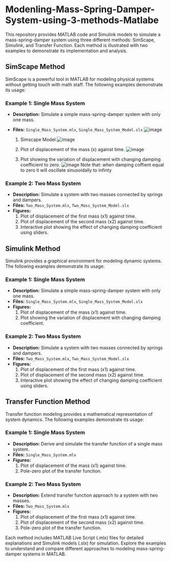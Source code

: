 # Modenling-Mass-Spring-Damper-System-using-3-methods-Matlabe

This repository provides MATLAB code and Simulink models to simulate a mass-spring-damper system using three different methods: SimScape, Simulink, and Transfer Function. Each method is illustrated with two examples to demonstrate its implementation and analysis.

## SimScape Method

SimScape is a powerful tool in MATLAB for modeling physical systems without getting touch with math staff. The following examples demonstrate its usage:

### Example 1: Single Mass System

- **Description:** Simulate a simple mass-spring-damper system with only one mass.
- **Files:** `Single_Mass_System.mlx`, `Single_Mass_System_Model.slx`
![image](https://github.com/HashimAbdulaziz/Modenling-Mass-Spring-Damper-System-using-3-methods-Matlabe/assets/88584784/44b22f5a-aa2b-46db-afe4-38c950cf0032)

  1. Simscape Model
     ![image](https://github.com/HashimAbdulaziz/Modenling-Mass-Spring-Damper-System-using-3-methods-Matlabe/assets/88584784/379a3cee-d555-4807-b11f-6094731baf69)

  3. Plot of displacement of the mass (x) against time.
     ![image](https://github.com/HashimAbdulaziz/Modenling-Mass-Spring-Damper-System-using-3-methods-Matlabe/assets/88584784/e3f5ca0f-38da-4630-bd47-0192db198cac)

  5. Plot showing the variation of displacement with changing damping coefficient to zero.
     ![image](https://github.com/HashimAbdulaziz/Modenling-Mass-Spring-Damper-System-using-3-methods-Matlabe/assets/88584784/4aa91712-dcb7-44c9-81d4-f6ad948943ce)
  Note that: when damping coffient equal to zero it will oscillate sinusoidally to infinty 

### Example 2: Two Mass System

- **Description:** Simulate a system with two masses connected by springs and dampers.
- **Files:** `Two_Mass_System.mlx`, `Two_Mass_System_Model.slx`
- **Figures:** 
  1. Plot of displacement of the first mass (x1) against time.
  2. Plot of displacement of the second mass (x2) against time.
  3. Interactive plot showing the effect of changing damping coefficient using sliders.

## Simulink Method

Simulink provides a graphical environment for modeling dynamic systems. The following examples demonstrate its usage:

### Example 1: Single Mass System

- **Description:** Simulate a simple mass-spring-damper system with only one mass.
- **Files:** `Single_Mass_System.mlx`, `Single_Mass_System_Model.slx`
- **Figures:** 
  1. Plot of displacement of the mass (x1) against time.
  2. Plot showing the variation of displacement with changing damping coefficient.

### Example 2: Two Mass System

- **Description:** Simulate a system with two masses connected by springs and dampers.
- **Files:** `Two_Mass_System.mlx`, `Two_Mass_System_Model.slx`
- **Figures:** 
  1. Plot of displacement of the first mass (x1) against time.
  2. Plot of displacement of the second mass (x2) against time.
  3. Interactive plot showing the effect of changing damping coefficient using sliders.

## Transfer Function Method

Transfer function modeling provides a mathematical representation of system dynamics. The following examples demonstrate its usage:

### Example 1: Single Mass System

- **Description:** Derive and simulate the transfer function of a single mass system.
- **Files:** `Single_Mass_System.mlx`
- **Figures:** 
  1. Plot of displacement of the mass (x1) against time.
  2. Pole-zero plot of the transfer function.

### Example 2: Two Mass System

- **Description:** Extend transfer function approach to a system with two masses.
- **Files:** `Two_Mass_System.mlx`
- **Figures:** 
  1. Plot of displacement of the first mass (x1) against time.
  2. Plot of displacement of the second mass (x2) against time.
  3. Pole-zero plot of the transfer function.

Each method includes MATLAB Live Script (.mlx) files for detailed explanations and Simulink models (.slx) for simulation. Explore the examples to understand and compare different approaches to modeling mass-spring-damper systems in MATLAB.
